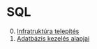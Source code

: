 # SQL


0. [Infratruktúra telepítés](./00-Infrastruktura.md)  
1. [Adatbázis kezelés alapjai](./01-Adatbazis.md)  





